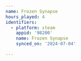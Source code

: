 ```yaml
---
name: Frozen Synapse
hours_played: 4
identifiers:
  - platform: steam
    appid: '98200'
    name: Frozen Synapse
    synced_on: '2024-07-04'

---
```

